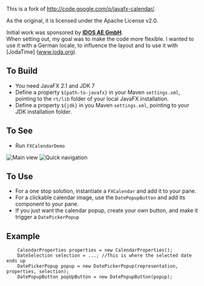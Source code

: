 This is a fork of http://code.google.com/p/javafx-calendar/.

As the original, it is licensed under the Apache License v2.0.

Initial work was sponsored by **[IDOS AE GmbH](http://www.idos.de)**.  
When setting out, my goal was to make the code more flexible. I wanted to use it with a German locale, to influence the layout and to use it with [JodaTime]
(www.joda.org).

## To Build
* You need JavaFX 2.1 and JDK 7
* Define a property ``${path-to-javafx}`` in your Maven ``settings.xml``, pointing to the ``rt/lib`` folder of your local JavaFX installation.
* Define a property ``${jdk}`` in you Maven ``settings.xml``, pointing to your JDK installation folder.

## To See
* Run ``FXCalendarDemo``

![Main view](https://github.com/UrsKR/fxcalendar/raw/master/screenshots/calendarmain.PNG)
![Quick navigation](https://github.com/UrsKR/fxcalendar/raw/master/screenshots/calendaryearchooser.PNG)

## To Use
* For a one stop solution, instantiate a ``FXCalendar`` and add it to your pane.
* For a clickable calendar image, use the ``DatePopupButton`` and add its component to your pane.
* If you just want the calendar popup, create your own button, and make it trigger a ``DatePickerPopup``

## Example

```
    CalendarProperties properties = new CalendarProperties();
    DateSelection selection = ...; //This is where the selected date ends up
    DatePickerPopup popup = new DatePickerPopup(representation, properties, selection);
    DatePopupButton popUpButton = new DatePopupButton(popup);
```
